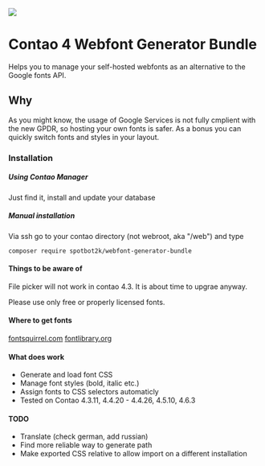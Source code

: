 [![](https://img.shields.io/packagist/v/spotbot2k/webfont-generator-bundle.svg?style=flat)](https://packagist.org/packages/spotbot2k/webfont-generator-bundle)

# Contao 4 Webfont Generator Bundle

Helps you to manage your self-hosted webfonts as an alternative to the Google fonts API.

## Why

As you might know, the usage of Google Services is not fully cmplient with the new GPDR, so hosting your own fonts is safer. As a bonus you can quickly switch fonts and styles in your layout.

### Installation

##### Using Contao Manager

Just find it, install and update your database

##### Manual installation

Via ssh go to your contao directory (not webroot, aka "/web") and type

```
composer require spotbot2k/webfont-generator-bundle
```

#### Things to be aware of

File picker will not work in contao 4.3. It is about time to upgrae anyway.

Please use only free or properly licensed fonts.

#### Where to get fonts

[fontsquirrel.com](https://www.fontsquirrel.com/)
[fontlibrary.org](https://fontlibrary.org/)

#### What does work

- Generate and load font CSS
- Manage font styles (bold, italic etc.)
- Assign fonts to CSS selectors automaticly
- Tested on Contao 4.3.11, 4.4.20 - 4.4.26, 4.5.10, 4.6.3

#### TODO

- Translate (check german, add russian)
- Find more reliable way to generate path
- Make exported CSS relative to allow import on a different installation

